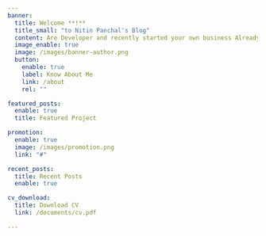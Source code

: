 ```yaml
---
banner:
  title: Welcome **!**
  title_small: "to Nitin Panchal's Blog"
  content: Are Developer and recently started your own business Already made website to ensure presence wants to develop.
  image_enable: true
  image: /images/banner-author.png
  button:
    enable: true
    label: Know About Me
    link: /about
    rel: ""

featured_posts:
  enable: true
  title: Featured Project

promotion:
  enable: true
  image: /images/promotion.png
  link: "#"

recent_posts:
  title: Recent Posts
  enable: true

cv_download:
  title: Download CV
  link: /documents/cv.pdf

---
```

